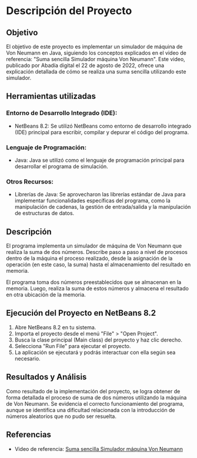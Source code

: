 # Descripción del Proyecto

## Objetivo

El objetivo de este proyecto es implementar un simulador de máquina de Von Neumann en Java, siguiendo los conceptos explicados en el video de referencia: "Suma sencilla Simulador máquina Von Neumann". Este video, publicado por Abadía digital el 22 de agosto de 2022, ofrece una explicación detallada de cómo se realiza una suma sencilla utilizando este simulador.

## Herramientas utilizadas

### Entorno de Desarrollo Integrado (IDE):

- NetBeans 8.2: Se utilizó NetBeans como entorno de desarrollo integrado (IDE) principal para escribir, compilar y depurar el código del programa.

### Lenguaje de Programación:

- Java: Java se utilizó como el lenguaje de programación principal para desarrollar el programa de simulación.

### Otros Recursos:

- Librerías de Java: Se aprovecharon las librerías estándar de Java para implementar funcionalidades específicas del programa, como la manipulación de cadenas, la gestión de entrada/salida y la manipulación de estructuras de datos.

## Descripción

El programa implementa un simulador de máquina de Von Neumann que realiza la suma de dos números. Describe paso a paso a nivel de procesos dentro de la máquina el proceso realizado, desde la asignación de la operación (en este caso, la suma) hasta el almacenamiento del resultado en memoria.

El programa toma dos números preestablecidos que se almacenan en la memoria. Luego, realiza la suma de estos números y almacena el resultado en otra ubicación de la memoria.

## Ejecución del Proyecto en NetBeans 8.2

1. Abre NetBeans 8.2 en tu sistema.
2. Importa el proyecto desde el menú "File" > "Open Project".
3. Busca la clase principal (Main class) del proyecto y haz clic derecho.
4. Selecciona "Run File" para ejecutar el proyecto.
5. La aplicación se ejecutará y podrás interactuar con ella según sea necesario.

## Resultados y Análisis

Como resultado de la implementación del proyecto, se logra obtener de forma detallada el proceso de suma de dos números utilizando la máquina de Von Neumann. Se evidencia el correcto funcionamiento del programa, aunque se identifica una dificultad relacionada con la introducción de números aleatorios que no pudo ser resuelta.

## Referencias

- Video de referencia: [Suma sencilla Simulador máquina Von Neumann](URL_DEL_VIDEO)
